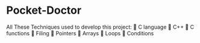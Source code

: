 # Pocket-Doctor
All These Techniques used to develop this project:  C language  C++  C functions  Filing  Pointers  Arrays  Loops  Conditions
